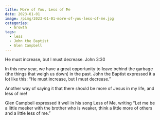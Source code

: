 ```yaml
---
title: More of You, Less of Me
date: 2023-01-01
image: /pimg/2023-01-01-more-of-you-less-of-me.jpg
categories:
  - Growth
tags:
  - less
  - John the Baptist
  - Glen Campbell
---
```


He must increase, but I must decrease. John 3:30

In this new year, we have a great opportunity to leave behind the garbage (the things that weigh us down) in the past. John the Baptist expressed it a lot like this: “He must increase, but I must decrease.”

Another way of saying it that there should be more of Jesus in my life, and less of me!

Glen Campbell expressed it well in his song Less of Me, writing “Let me be a little meeker with the brother who is weaker, think a little more of others and a little less of me.”



